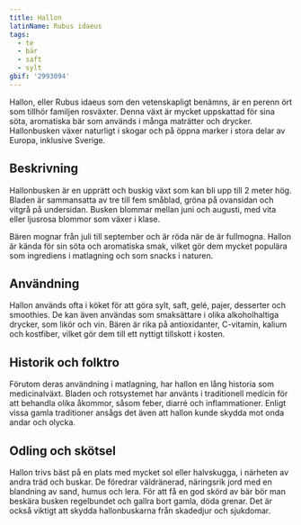 ```yaml
---
title: Hallon
latinName: Rubus idaeus
tags:
  - te
  - bär
  - saft
  - sylt
gbif: '2993094'
---
```


Hallon, eller Rubus idaeus som den vetenskapligt benämns, är en perenn ört som tillhör familjen rosväxter. Denna växt är mycket uppskattad för sina söta, aromatiska bär som används i många maträtter och drycker. Hallonbusken växer naturligt i skogar och på öppna marker i stora delar av Europa, inklusive Sverige.

## Beskrivning

Hallonbusken är en upprätt och buskig växt som kan bli upp till 2 meter hög. Bladen är sammansatta av tre till fem småblad, gröna på ovansidan och vitgrå på undersidan. Busken blommar mellan juni och augusti, med vita eller ljusrosa blommor som växer i klase.

Bären mognar från juli till september och är röda när de är fullmogna. Hallon är kända för sin söta och aromatiska smak, vilket gör dem mycket populära som ingrediens i matlagning och som snacks i naturen.

## Användning

Hallon används ofta i köket för att göra sylt, saft, gelé, pajer, desserter och smoothies. De kan även användas som smaksättare i olika alkoholhaltiga drycker, som likör och vin. Bären är rika på antioxidanter, C-vitamin, kalium och kostfiber, vilket gör dem till ett nyttigt tillskott i kosten.

## Historik och folktro

Förutom deras användning i matlagning, har hallon en lång historia som medicinalväxt. Bladen och rotsystemet har använts i traditionell medicin för att behandla olika åkommor, såsom feber, diarré och inflammationer. Enligt vissa gamla traditioner ansågs det även att hallon kunde skydda mot onda andar och olycka.

## Odling och skötsel

Hallon trivs bäst på en plats med mycket sol eller halvskugga, i närheten av andra träd och buskar. De föredrar väldränerad, näringsrik jord med en blandning av sand, humus och lera. För att få en god skörd av bär bör man beskära busken regelbundet och gallra bort gamla, döda grenar. Det är också viktigt att skydda hallonbuskarna från skadedjur och sjukdomar.
